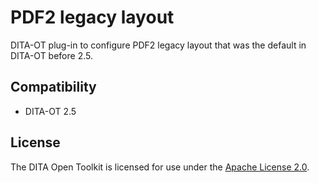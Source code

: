 PDF2 legacy layout
==================

DITA-OT plug-in to configure PDF2 legacy layout that was the default in DITA-OT before 2.5.

Compatibility
-------------

-   DITA-OT 2.5

License
-------

The DITA Open Toolkit is licensed for use under the [Apache License 2.0](http://www.apache.org/licenses/LICENSE-2.0).
